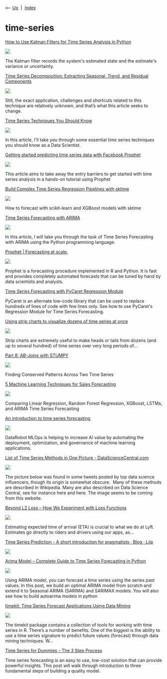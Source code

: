 <div class="nav">

⟵ [Up](index.html)  \|  [Index](index.html)

</div>

# time-series

<div class="cards">

<div class="card">

<div class="card-title">

[How to Use Kalman Filters for Time Series Analysis in
Python](https://www.statology.org/how-to-use-kalman-filters-for-time-series-analysis-in-python/)

</div>

<div class="card-image">

[![](https://www.statology.org/wp-content/uploads/2025/05/KD-How-to-Use-Kalman-Filters-for-Time-Series-Analysis-in-Python.png)](https://www.statology.org/how-to-use-kalman-filters-for-time-series-analysis-in-python/)

</div>

The Kalman filter records the system's estimated state and the
estimate's variance or uncertainty.

</div>

<div class="card">

<div class="card-title">

[Time Series Decomposition: Extracting Seasonal, Trend, and Residual
Components](https://www.statology.org/time-series-decomposition-extracting-seasonal-trend-residual-components/)

</div>

<div class="card-image">

[![](https://www.statology.org/wp-content/uploads/2025/02/sta-time-series-fundamentals-davies-1024x574.png)](https://www.statology.org/time-series-decomposition-extracting-seasonal-trend-residual-components/)

</div>

Still, the exact application, challenges and shortcuts related to this
technique are relatively unknown, and that’s what this article seeks to
change.

</div>

<div class="card">

<div class="card-title">

[Time Series Techniques You Should
Know](https://thecleverprogrammer.com/2024/05/28/time-series-techniques-you-should-know)

</div>

<div class="card-image">

[![](https://thecleverprogrammer.com/wp-content/uploads/2024/05/Time-Series-Techniques-You-Should-Know.png)](https://thecleverprogrammer.com/2024/05/28/time-series-techniques-you-should-know)

</div>

In this article, I'll take you through some essential time series
techniques you should know as a Data Scientist.

</div>

<div class="card">

<div class="card-title">

[Getting started predicting time series data with Facebook
Prophet](https://towardsdatascience.com/getting-started-predicting-time-series-data-with-facebook-prophet-c74ad3040525?source=rss----7f60cf5620c9---4)

</div>

<div class="card-image">

[![](https://miro.medium.com/v2/resize:fit:768/0*gHRE9pon-unvA-sq.jpg)](https://towardsdatascience.com/getting-started-predicting-time-series-data-with-facebook-prophet-c74ad3040525?source=rss----7f60cf5620c9---4)

</div>

This article aims to take away the entry barriers to get started with
time series analysis in a hands-on tutorial using Prophet

</div>

<div class="card">

<div class="card-title">

[Build Complex Time Series Regression Pipelines with
sktime](https://towardsdatascience.com/build-complex-time-series-regression-pipelines-with-sktime-910bc25c96b6?source=rss----7f60cf5620c9---4)

</div>

<div class="card-image">

[![](https://miro.medium.com/v2/da:true/resize:fit:1200/0*SWU0R_Xl2Uxj_2Zb)](https://towardsdatascience.com/build-complex-time-series-regression-pipelines-with-sktime-910bc25c96b6?source=rss----7f60cf5620c9---4)

</div>

How to forecast with scikit-learn and XGBoost models with sktime

</div>

<div class="card">

<div class="card-title">

[Time Series Forecasting with
ARIMA](https://thecleverprogrammer.com/2022/06/21/time-series-forecasting-with-arima)

</div>

<div class="card-image">

[![](https://thecleverprogrammer.com/wp-content/uploads/2022/06/Time-Series-Forecasting-with-ARIMA-using-Python.png)](https://thecleverprogrammer.com/2022/06/21/time-series-forecasting-with-arima)

</div>

In this article, I will take you through the task of Time Series
Forecasting with ARIMA using the Python programming language.

</div>

<div class="card">

<div class="card-title">

[Prophet \| Forecasting at scale.](https://facebook.github.io/prophet)

</div>

<div class="card-image">

[![](https://facebook.github.io/prophet/static/og_image.png)](https://facebook.github.io/prophet)

</div>

Prophet is a forecasting procedure implemented in R and Python. It is
fast and provides completely automated forecasts that can be tuned by
hand by data scientists and analysts.

</div>

<div class="card">

<div class="card-title">

[Time Series Forecasting with PyCaret Regression
Module](https://www.kdnuggets.com/2021/04/time-series-forecasting-pycaret-regression-module.html)

</div>

PyCaret is an alternate low-code library that can be used to replace
hundreds of lines of code with few lines only. See how to use PyCaret's
Regression Module for Time Series Forecasting.

</div>

<div class="card">

<div class="card-title">

[Using strip charts to visualize dozens of time series at
once](https://towardsdatascience.com/using-strip-charts-to-visualize-dozens-of-time-series-at-once-a983baabb54f?source=rss----7f60cf5620c9---4)

</div>

<div class="card-image">

[![](https://miro.medium.com/v2/da:true/resize:fit:1200/0*AOK7wXv1kQZ_Dnta)](https://towardsdatascience.com/using-strip-charts-to-visualize-dozens-of-time-series-at-once-a983baabb54f?source=rss----7f60cf5620c9---4)

</div>

Strip charts are extremely useful to make heads or tails from dozens
(and up to several hundred) of time series over very long periods of…

</div>

<div class="card">

<div class="card-title">

[Part 8: AB-Joins with
STUMPY](https://towardsdatascience.com/part-8-ab-joins-with-stumpy-af985e12e391?source=rss----7f60cf5620c9---4)

</div>

<div class="card-image">

[![](https://miro.medium.com/v2/resize:fit:1200/1*7drxgrrnHhgfyouILvkrOQ.jpeg)](https://towardsdatascience.com/part-8-ab-joins-with-stumpy-af985e12e391?source=rss----7f60cf5620c9---4)

</div>

Finding Conserved Patterns Across Two Time Series

</div>

<div class="card">

<div class="card-title">

[5 Machine Learning Techniques for Sales
Forecasting](https://towardsdatascience.com/5-machine-learning-techniques-for-sales-forecasting-598e4984b109?source=rss----7f60cf5620c9---4)

</div>

<div class="card-image">

[![](https://miro.medium.com/v2/resize:fit:1194/1*2KDZPs9U5Auv2Cje3QdOBA.png)](https://towardsdatascience.com/5-machine-learning-techniques-for-sales-forecasting-598e4984b109?source=rss----7f60cf5620c9---4)

</div>

Comparing Linear Regression, Random Forest Regression, XGBoost, LSTMs,
and ARIMA Time Series Forecasting

</div>

<div class="card">

<div class="card-title">

[An introduction to time series
forecasting ](https://algorithmia.com/blog/an-introduction-to-time-series-forecasting)

</div>

<div class="card-image">

[![](https://www.datarobot.com/wp-content/uploads/2021/04/MLOps_page_sharing_card_with_CTA.jpg)](https://algorithmia.com/blog/an-introduction-to-time-series-forecasting)

</div>

DataRobot MLOps is helping to increase AI value by automating the
deployment, optimization, and governance of machine learning
applications.

</div>

<div class="card">

<div class="card-title">

[List of Time Series Methods in One Picture -
DataScienceCentral.com](https://www.datasciencecentral.com/profiles/blogs/list-of-time-series-methods-in-one-picture?fbclid=IwAR0jjke1xhMkDZJJaGu68dSnYLGn0DP3UgsnUpyaYNrVPqHylQMp4uRgY0c)

</div>

<div class="card-image">

[![](https://www.datasciencecentral.com/wp-content/uploads/2021/10/3761163167.png)](https://www.datasciencecentral.com/profiles/blogs/list-of-time-series-methods-in-one-picture?fbclid=IwAR0jjke1xhMkDZJJaGu68dSnYLGn0DP3UgsnUpyaYNrVPqHylQMp4uRgY0c)

</div>

The picture below was found in some tweets posted by top data science
influencers, though its origin is somewhat obscure.  Many of these
methods are described in Wikipedia. Many are also described on Data
Science Central, see for instance here and here. The image seems to be
coming from this website.

</div>

<div class="card">

<div class="card-title">

[Beyond L2 Loss – How We Experiment with Loss
Functions](https://eng.lyft.com/beyond-l2-loss-how-we-experiment-with-loss-functions-at-lyft-51f9303f5d2d)

</div>

<div class="card-image">

[![](https://miro.medium.com/v2/da:true/resize:fit:1125/0*HQbJ-jhiN3DSc5HE)](https://eng.lyft.com/beyond-l2-loss-how-we-experiment-with-loss-functions-at-lyft-51f9303f5d2d)

</div>

Estimating expected time of arrival (ETA) is crucial to what we do at
Lyft. Estimates go directly to riders and drivers using our apps, as…

</div>

<div class="card">

<div class="card-title">

[Time Series Prediction - A short introduction for pragmatists · Blog ·
Liip](https://www.liip.ch/en/blog/time-series-prediction-a-short-comparison-of-best-practices)

</div>

<div class="card-image">

[![](https://liip.rokka.io/www_socialmedia_4/609ed2/collage.jpg)](https://www.liip.ch/en/blog/time-series-prediction-a-short-comparison-of-best-practices)

</div>

</div>

<div class="card">

<div class="card-title">

[Arima Model – Complete Guide to Time Series Forecasting in
Python](https://www.machinelearningplus.com/time-series/arima-model-time-series-forecasting-python)

</div>

<div class="card-image">

[![](https://www.machinelearningplus.com/wp-content/uploads/2019/02/arima_forecasting_feature.png)](https://www.machinelearningplus.com/time-series/arima-model-time-series-forecasting-python)

</div>

Using ARIMA model, you can forecast a time series using the series past
values. In this post, we build an optimal ARIMA model from scratch and
extend it to Seasonal ARIMA (SARIMA) and SARIMAX models. You will also
see how to build autoarima models in python

</div>

<div class="card">

<div class="card-title">

[timekit: Time Series Forecast Applications Using Data
Mining](https://www.r-bloggers.com/timekit-time-series-forecast-applications-using-data-mining)

</div>

<div class="card-image">

[![](http://www.business-science.io/assets/timekit-0-2-0.png)](https://www.r-bloggers.com/timekit-time-series-forecast-applications-using-data-mining)

</div>

The timekit package contains a collection of tools for working with time
series in R. There’s a number of benefits. One of the biggest is the
ability to use a time series signature to predict future values
(forecast) through data mining techniques. W...

</div>

<div class="card">

<div class="card-title">

[Time Series for Dummies – The 3 Step
Process](https://www.kdnuggets.com/2018/03/time-series-dummies-3-step-process.html)

</div>

Time series forecasting is an easy to use, low-cost solution that can
provide powerful insights. This post will walk through introduction to
three fundamental steps of building a quality model.

</div>

</div>
